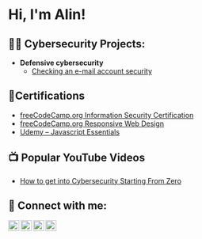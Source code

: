 <h1>Hi, I'm Alin! 
  
<h2>👨‍💻 Cybersecurity Projects:</h2>

- <b>Defensive cybersecurity</b>
  - [Checking an e-mail account security](https://github.com/alinnegrut/checkingemailsecurity)
 
<h2>📄Certifications</h2>

- [freeCodeCamp.org Information Security Certification](https://github.com/alinnegrut/link)
- [freeCodeCamp.org Responsive Web Design](https://github.com/alinnegrut/link)
- [Udemy – Javascript Essentials](https://github.com/alinnegrut/link)
    
<h2>📺 Popular YouTube Videos</h2>

- [How to get into Cybersecurity Starting From Zero](https://www.youtube.com/watch?v=a83ASGn_V_s)

<h2> 🤳 Connect with me:</h2>

[<img align="left" alt="AlinNegrut | YouTube" width="22px" src="https://cdn.jsdelivr.net/npm/simple-icons@v3/icons/youtube.svg" />][youtube]
[<img align="left" alt="AlinNegrut | Twitter" width="22px" src="https://cdn.jsdelivr.net/npm/simple-icons@v3/icons/twitter.svg" />][twitter]
[<img align="left" alt="AlinNegrut | LinkedIn" width="22px" src="https://cdn.jsdelivr.net/npm/simple-icons@v3/icons/linkedin.svg" />][linkedin]
[<img align="left" alt="AlinNegrut | Instagram" width="22px" src="https://cdn.jsdelivr.net/npm/simple-icons@v3/icons/instagram.svg" />][instagram]

[twitter]: https://twitter.com/alinnegrut
[youtube]: https://www.youtube.com/c/alinnegrut
[instagram]: https://www.instagram.com/negrut_alin/
[linkedin]: https://linkedin.com/in/alinnegrut

<!--

Here are some ideas to get you started:

- 🔭 I’m currently working on ...
- 🌱 I’m currently learning ...
- 👯 I’m looking to collaborate on ...
- 🤔 I’m looking for help with ...
- 💬 Ask me about ...
- 📫 How to reach me: ...
- 😄 Pronouns: ...
- ⚡ Fun fact: ...
-->
